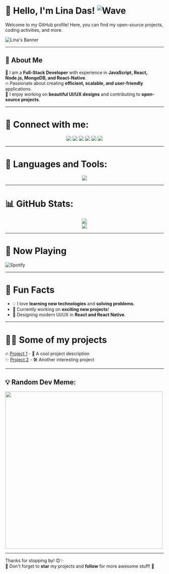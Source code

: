 # 👋 Hello, I'm Lina Das! ![Wave](https://raw.githubusercontent.com/MartinHeinz/MartinHeinz/master/wave.gif)  

Welcome to my GitHub profile! Here, you can find my open-source projects, coding activities, and more.

![Lina's Banner](https://readme-typing-svg.herokuapp.com?font=Fira+Code&size=22&pause=1000&color=F700FF&width=700&lines=Full-Stack+Developer+|+React+|+Node.js+|+MongoDB+|+React-Native;Passionate+about+building+scalable+apps+and+contributing+to+the+tech+community)

---

## 🚀 About Me
🎯 I am a **Full-Stack Developer** with experience in **JavaScript, React, Node.js, MongoDB, and React-Native**.  
🔥 Passionate about creating **efficient, scalable, and user-friendly** applications.  
🎨 I enjoy working on **beautiful UI/UX designs** and contributing to **open-source projects**.

---

# 👋 Connect with me:
<p align="center">
  <a href="https://dev.to/yourprofile"><img src="https://img.shields.io/badge/DEV.to-0A0A0A?style=for-the-badge&logo=devdotto&logoColor=white" /></a>
  <a href="https://linkedin.com/in/linadas1"><img src="https://img.shields.io/badge/LinkedIn-0077B5?style=for-the-badge&logo=linkedin&logoColor=white" /></a>
  <a href="https://facebook.com/yourprofile"><img src="https://img.shields.io/badge/Facebook-1877F2?style=for-the-badge&logo=facebook&logoColor=white" /></a>
  <a href="https://instagram.com/yourprofile"><img src="https://img.shields.io/badge/Instagram-E4405F?style=for-the-badge&logo=instagram&logoColor=white" /></a>
  <a href="https://hashnode.com/@yourprofile"><img src="https://img.shields.io/badge/Hashnode-2962FF?style=for-the-badge&logo=hashnode&logoColor=white" /></a>
  <a href="https://yourwebsite.com"><img src="https://img.shields.io/badge/Portfolio-FF5722?style=for-the-badge&logo=google-chrome&logoColor=white" /></a>
</p>

---

# 🚀 Languages and Tools:
<p align="center">
  <img src="https://skillicons.dev/icons?i=bootstrap,c,cpp,django,figma,firebase,html,js,linux,mysql,nodejs,python,qt,react" />
</p>

---

# 📊 GitHub Stats:
<p align="center">
  <img src="https://github-readme-stats.vercel.app/api?username=Reverylina01&show_icons=true&theme=radical&count_private=true" />
  <br/>
  <img src="https://github-readme-streak-stats.herokuapp.com/?user=Reverylina01&theme=radical" />
</p>

---

# 🎵 Now Playing
![Spotify](https://spotify-recently-played-readme.vercel.app/api?user=your-spotify-id)

---

# 🌟 Fun Facts
- 💡 I love **learning new technologies** and **solving problems**.  
- 🚀 Currently working on **exciting new projects**!  
- 🎨 Designing modern UI/UX in **React and React Native**.  

---

# 👨‍💻 Some of my projects  
🔥 [Project 1](https://github.com/your-username/project-1) - 🚀 A cool project description  
✨ [Project 2](https://github.com/your-username/project-2) - 🛠 Another interesting project  

---

## 💡 Random Dev Meme:
<img src="https://random-memer.herokuapp.com/" width="500px">

---

Thanks for stopping by! 😊✨  
🔔 Don't forget to **star** my projects and **follow** for more awesome stuff! 🚀  
